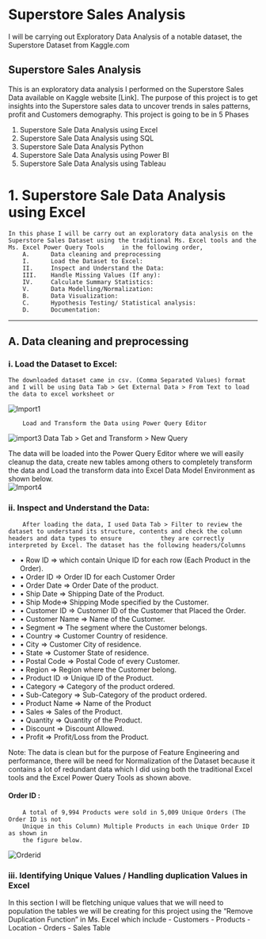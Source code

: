 # Superstore Sales Analysis
I will be carrying out Exploratory Data Analysis of a notable dataset, the Superstore Dataset from Kaggle.com

## Superstore Sales Analysis
This is an exploratory data analysis I performed on the Superstore Sales Data available on Kaggle website [Link]. The purpose of this project is to get insights into the Superstore sales data to uncover trends in sales patterns, profit and Customers demography. 
This project is going to be in 5 Phases  
1.	Superstore Sale Data Analysis using Excel
2.	Superstore Sale Data Analysis using SQL
3.	Superstore Sale Data Analysis Python
4.	Superstore Sale Data Analysis using Power BI
5.	Superstore Sale Data Analysis using Tableau

# 1.	Superstore Sale Data Analysis using Excel
    In this phase I will be carry out an exploratory data analysis on the Superstore Sales Dataset using the traditional Ms. Excel tools and the Ms. Excel Power Query Tools     in the following order,  
        A.	    Data cleaning and preprocessing
        I.	    Load the Dataset to Excel:
        II.	    Inspect and Understand the Data:
        III.    Handle Missing Values (If any):
        IV.	    Calculate Summary Statistics:
        V.	    Data Modelling/Normalization: 
        B.	    Data Visualization:
        C.	    Hypothesis Testing/ Statistical analysis:
        D.	    Documentation:
---

   ## A.	Data cleaning and preprocessing
   ### i.	Load the Dataset to Excel:
    The downloaded dataset came in csv. (Comma Separated Values) format and I will be using Data Tab > Get External Data > From Text to load the data to excel worksheet or
![Import1](https://github.com/user-attachments/assets/0f31429f-406f-406d-ba1f-c54c1940363b)

        Load and Transform the Data using Power Query Editor

![import3](https://github.com/user-attachments/assets/56a2758a-6d9e-4c1e-8a53-d1bd10c2a106)
Data Tab > Get and Transform > New Query

The data will be loaded into the Power Query Editor where we will easily cleanup the data, create new tables among others to completely transform the data and Load the transform data into Excel Data Model Environment as shown below.   
![Import4](https://github.com/user-attachments/assets/cba6bbc0-f753-4abc-8138-85777ea24f3f)

   ###  ii.	Inspect and Understand the Data:
        After loading the data, I used Data Tab > Filter to review the dataset to understand its structure, contents and check the column headers and data types to ensure           they are correctly interpreted by Excel. The dataset has the following headers/Columns

- •   Row ID => which contain Unique ID for each row (Each Product in the Order).
- •	Order ID => Order ID for each Customer Order 
- •	Order Date => Order Date of the product.
- •	Ship Date => Shipping Date of the Product.
- •	Ship Mode=> Shipping Mode specified by the Customer.
- •	Customer ID => Customer ID of the Customer that Placed the Order.
- •	Customer Name => Name of the Customer.
- •	Segment => The segment where the Customer belongs.
- •	Country => Customer Country of residence.
- •	City => Customer City of residence.
- •	State => Customer State of residence.
- •	Postal Code => Postal Code of every Customer.
- •	Region => Region where the Customer belong.
- •	Product ID => Unique ID of the Product.
- •	Category => Category of the product ordered.
- •	Sub-Category => Sub-Category of the product ordered.
- •	Product Name => Name of the Product
- •	Sales => Sales of the Product.
- •	Quantity => Quantity of the Product.
- •	Discount => Discount Allowed.
- •	Profit => Profit/Loss from the Product.

Note: The data is clean but for the purpose of Feature Engineering and performance, there will be need for Normalization of the Dataset because it contains a lot of redundant data which I did using both the traditional Excel tools and the Excel Power Query Tools as shown above.

#### Order ID : 
        A total of 9,994 Products were sold in 5,009 Unique Orders (The Order ID is not         
        Unique in this Column) Multiple Products in each Unique Order ID as shown in            
        the figure below. 
        
![Orderid](https://github.com/user-attachments/assets/2e72b2c1-6b7e-4898-9316-cd1225733fc3)

### iii.	Identifying Unique Values / Handling duplication Values in Excel
In this section I will be fletching unique values that we will need to population the tables we will be creating for this project using 
the “Remove Duplication Function” in Ms. Excel which include 
    - Customers
    - Products 
    - Location 
    - Orders 
    - Sales Table 





